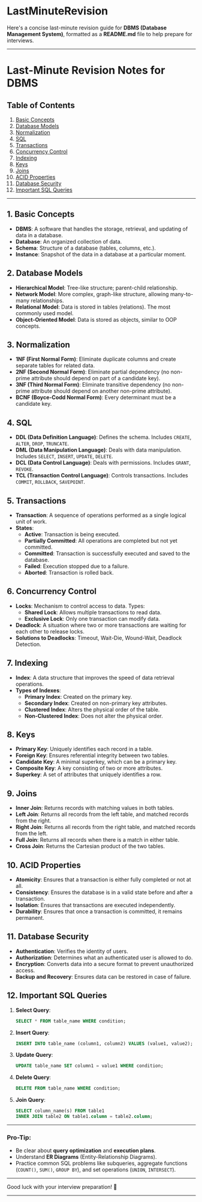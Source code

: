 # LastMinuteRevision

Here's a concise last-minute revision guide for **DBMS (Database Management System)**, formatted as a **README.md** file to help prepare for interviews.

---

# Last-Minute Revision Notes for DBMS

## Table of Contents
1. [Basic Concepts](#basic-concepts)
2. [Database Models](#database-models)
3. [Normalization](#normalization)
4. [SQL](#sql)
5. [Transactions](#transactions)
6. [Concurrency Control](#concurrency-control)
7. [Indexing](#indexing)
8. [Keys](#keys)
9. [Joins](#joins)
10. [ACID Properties](#acid-properties)
11. [Database Security](#database-security)
12. [Important SQL Queries](#important-sql-queries)

---

## 1. Basic Concepts

- **DBMS**: A software that handles the storage, retrieval, and updating of data in a database.
- **Database**: An organized collection of data.
- **Schema**: Structure of a database (tables, columns, etc.).
- **Instance**: Snapshot of the data in a database at a particular moment.

## 2. Database Models

- **Hierarchical Model**: Tree-like structure; parent-child relationship.
- **Network Model**: More complex, graph-like structure, allowing many-to-many relationships.
- **Relational Model**: Data is stored in tables (relations). The most commonly used model.
- **Object-Oriented Model**: Data is stored as objects, similar to OOP concepts.

## 3. Normalization

- **1NF (First Normal Form)**: Eliminate duplicate columns and create separate tables for related data.
- **2NF (Second Normal Form)**: Eliminate partial dependency (no non-prime attribute should depend on part of a candidate key).
- **3NF (Third Normal Form)**: Eliminate transitive dependency (no non-prime attribute should depend on another non-prime attribute).
- **BCNF (Boyce-Codd Normal Form)**: Every determinant must be a candidate key.
  
## 4. SQL

- **DDL (Data Definition Language)**: Defines the schema. Includes `CREATE`, `ALTER`, `DROP`, `TRUNCATE`.
- **DML (Data Manipulation Language)**: Deals with data manipulation. Includes `SELECT`, `INSERT`, `UPDATE`, `DELETE`.
- **DCL (Data Control Language)**: Deals with permissions. Includes `GRANT`, `REVOKE`.
- **TCL (Transaction Control Language)**: Controls transactions. Includes `COMMIT`, `ROLLBACK`, `SAVEPOINT`.

## 5. Transactions

- **Transaction**: A sequence of operations performed as a single logical unit of work.
- **States**:
  - **Active**: Transaction is being executed.
  - **Partially Committed**: All operations are completed but not yet committed.
  - **Committed**: Transaction is successfully executed and saved to the database.
  - **Failed**: Execution stopped due to a failure.
  - **Aborted**: Transaction is rolled back.
  
## 6. Concurrency Control

- **Locks**: Mechanism to control access to data. Types:
  - **Shared Lock**: Allows multiple transactions to read data.
  - **Exclusive Lock**: Only one transaction can modify data.
- **Deadlock**: A situation where two or more transactions are waiting for each other to release locks.
- **Solutions to Deadlocks**: Timeout, Wait-Die, Wound-Wait, Deadlock Detection.

## 7. Indexing

- **Index**: A data structure that improves the speed of data retrieval operations.
- **Types of Indexes**:
  - **Primary Index**: Created on the primary key.
  - **Secondary Index**: Created on non-primary key attributes.
  - **Clustered Index**: Alters the physical order of the table.
  - **Non-Clustered Index**: Does not alter the physical order.

## 8. Keys

- **Primary Key**: Uniquely identifies each record in a table.
- **Foreign Key**: Ensures referential integrity between two tables.
- **Candidate Key**: A minimal superkey, which can be a primary key.
- **Composite Key**: A key consisting of two or more attributes.
- **Superkey**: A set of attributes that uniquely identifies a row.

## 9. Joins

- **Inner Join**: Returns records with matching values in both tables.
- **Left Join**: Returns all records from the left table, and matched records from the right.
- **Right Join**: Returns all records from the right table, and matched records from the left.
- **Full Join**: Returns all records when there is a match in either table.
- **Cross Join**: Returns the Cartesian product of the two tables.

## 10. ACID Properties

- **Atomicity**: Ensures that a transaction is either fully completed or not at all.
- **Consistency**: Ensures the database is in a valid state before and after a transaction.
- **Isolation**: Ensures that transactions are executed independently.
- **Durability**: Ensures that once a transaction is committed, it remains permanent.

## 11. Database Security

- **Authentication**: Verifies the identity of users.
- **Authorization**: Determines what an authenticated user is allowed to do.
- **Encryption**: Converts data into a secure format to prevent unauthorized access.
- **Backup and Recovery**: Ensures data can be restored in case of failure.

## 12. Important SQL Queries

1. **Select Query**:
   ```sql
   SELECT * FROM table_name WHERE condition;
   ```

2. **Insert Query**:
   ```sql
   INSERT INTO table_name (column1, column2) VALUES (value1, value2);
   ```

3. **Update Query**:
   ```sql
   UPDATE table_name SET column1 = value1 WHERE condition;
   ```

4. **Delete Query**:
   ```sql
   DELETE FROM table_name WHERE condition;
   ```

5. **Join Query**:
   ```sql
   SELECT column_name(s) FROM table1
   INNER JOIN table2 ON table1.column = table2.column;
   ```

---

### **Pro-Tip**:
- Be clear about **query optimization** and **execution plans**.
- Understand **ER Diagrams** (Entity-Relationship Diagrams).
- Practice common SQL problems like subqueries, aggregate functions (`COUNT()`, `SUM()`, `GROUP BY`), and set operations (`UNION`, `INTERSECT`).

---

Good luck with your interview preparation! 🚀

---

